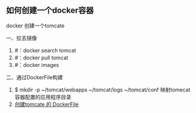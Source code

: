 ## 如何创建一个docker容器

docker 创建一个tomcate

一、拉去镜像

1. #：docker search tomcat
2. #：docker pull tomcat
3. #：docker images

二、通过DockerFile构建

1. $ mkdir -p ~/tomcat/webapps ~/tomcat/logs ~/tomcat/conf
  映射tomecat容器配置的应用程序目录
2. [创建tomcate 的 DockerFile](https://github.com/docker-library/tomcat/blob/9ecc2f5cbaaedbe74c91cc3ecf1bab5192e741a6/8.5/jre8/Dockerfile)
```


```
